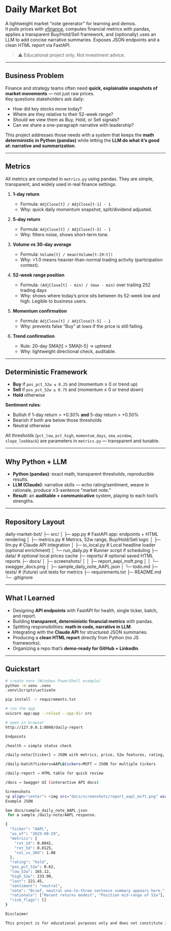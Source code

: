 # Daily Market Bot

A lightweight market “note generator” for learning and demos.  
It pulls prices with [yfinance](https://pypi.org/project/yfinance/), computes financial metrics with pandas, applies a transparent Buy/Hold/Sell framework, and (optionally) uses an LLM to add concise narrative summaries. Exposes JSON endpoints and a clean HTML report via FastAPI.

> ⚠️ Educational project only. Not investment advice.

---

## Business Problem

Finance and strategy teams often need **quick, explainable snapshots of market movements** — not just raw prices.  
Key questions stakeholders ask daily:

- How did key stocks move today?  
- Where are they relative to their 52-week range?  
- Should we view them as Buy, Hold, or Sell signals?  
- Can we share a one-paragraph narrative with leadership?  

This project addresses those needs with a system that keeps the **math deterministic in Python (pandas)** while letting the **LLM do what it’s good at: narrative and summarization**.

---

## Metrics

All metrics are computed in `metrics.py` using pandas. They are simple, transparent, and widely used in real finance settings.

1. **1-day return**  
   - Formula: `AdjClose[t] / AdjClose[t-1] - 1`  
   - Why: quick daily momentum snapshot, split/dividend adjusted.

2. **5-day return**  
   - Formula: `AdjClose[t] / AdjClose[t-5] - 1`  
   - Why: filters noise, shows short-term tone.

3. **Volume vs 30-day average**  
   - Formula: `Volume[t] / mean(Volume[t-29:t])`  
   - Why: >1.0 means heavier-than-normal trading activity (participation context).

4. **52-week range position**  
   - Formula: `(AdjClose[t] - min) / (max - min)` over trailing 252 trading days  
   - Why: shows where today’s price sits between its 52-week low and high. Legible to business users.

5. **Momentum confirmation**  
   - Formula: `AdjClose[t] / AdjClose[t-5] - 1`  
   - Why: prevents false “Buy” at lows if the price is still falling.

6. **Trend confirmation**  
   - Rule: 20-day SMA[t] > SMA[t-5] → uptrend  
   - Why: lightweight directional check, auditable.

---

## Deterministic Framework

- **Buy** if `pos_pct_52w ≤ 0.25` and (momentum ≥ 0 or trend up)  
- **Sell** if `pos_pct_52w ≥ 0.75` and (momentum ≤ 0 or trend down)  
- **Hold** otherwise  

**Sentiment rules**:  
- Bullish if 1-day return > +0.30% **and** 5-day return > +0.50%  
- Bearish if both are below those thresholds  
- Neutral otherwise  

All thresholds (`pct_low`, `pct_high`, `momentum_days`, `sma_window`, `slope_lookback`) are parameters in `metrics.py` — transparent and tunable.

---

## Why Python + LLM

- **Python (pandas)**: exact math, transparent thresholds, reproducible results.  
- **LLM (Claude)**: narrative skills — echo rating/sentiment, weave in rationale, produce ≤3-sentence “market note.”  
- **Result**: an **auditable + communicative** system, playing to each tool’s strengths.

---

## Repository Layout

daily-market-bot/
├─ src/
│ ├─ app.py # FastAPI app: endpoints + HTML rendering
│ ├─ metrics.py # Metrics, 52w range, Buy/Hold/Sell logic
│ ├─ llm.py # Claude API integration
│ ├─ io_local.py # Local headline loader (optional enrichment)
│ └─ run_daily.py # Runner script if scheduling
├─ data/ # optional local prices cache
├─ reports/ # optional saved HTML reports
├─ docs/
│ ├─ screenshots/
│ │ ├─ report_aapl_msft.png
│ │ └─ swagger_docs.png
│ ├─ sample_daily_note_AAPL.json
│ └─ todo.md
├─ tests/ # (future) unit tests for metrics
├─ requirements.txt
├─ README.md
└─ .gitignore


---

## What I Learned

- Designing **API endpoints** with FastAPI for health, single ticker, batch, and report.  
- Building **transparent, deterministic financial metrics** with pandas.  
- Splitting responsibilities: **math in code, narrative in LLM**.  
- Integrating with the **Claude API** for structured JSON summaries.  
- Producing a **clean HTML report** directly from Python (no JS frameworks).  
- Organizing a repo that’s **demo-ready for GitHub + LinkedIn**.  

---

## Quickstart

```bash
# create venv (Windows PowerShell example)
python -m venv .venv
.venv\Scripts\activate

pip install -r requirements.txt

# run the app
uvicorn app:app --reload --app-dir src

# open in browser
http://127.0.0.1:8000/daily-report

Endpoints

/health → simple status check

/daily-note/{ticker} → JSON with metrics, price, 52w features, rating, sentiment, note

/daily-batch?tickers=AAPL&tickers=MSFT → JSON for multiple tickers

/daily-report → HTML table for quick review

/docs → Swagger UI (interactive API docs)

Screenshots
<p align="center"> <img src="docs/screenshots/report_aapl_msft.png" width="760" alt="Daily Report Example"> </p> <p align="center"> <img src="docs/screenshots/swagger_docs.png" width="760" alt="Swagger UI Example"> </p>
Example JSON

See docs/sample_daily_note_AAPL.json
 for a sample /daily-note/AAPL response.

{
  "ticker": "AAPL",
  "as_of": "2025-08-29",
  "metrics": {
    "ret_1d": 0.0042,
    "ret_5d": 0.0125,
    "vol_vs_30d": 1.08
  },
  "rating": "hold",
  "pos_pct_52w": 0.62,
  "low_52w": 165.12,
  "high_52w": 233.90,
  "last": 221.45,
  "sentiment": "neutral",
  "note": "Brief, neutral one-to-three sentence summary appears here.",
  "rationale": ["Recent returns modest", "Position mid-range of 52w"],
  "risk_flags": []
}

Disclaimer

This project is for educational purposes only and does not constitute investment advice.
